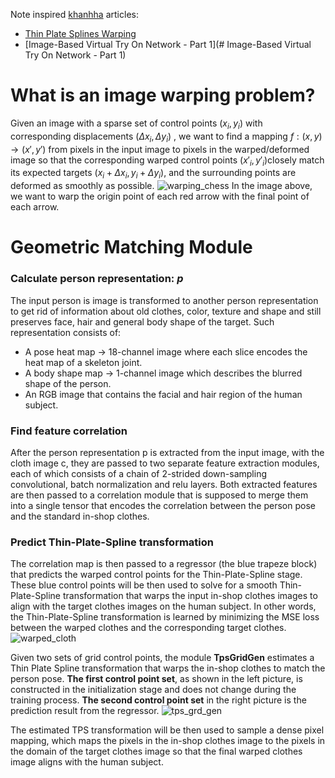 Note inspired [khanhha](https://khanhha.github.io) articles:
- [Thin Plate Splines Warping](https://khanhha.github.io/posts/Thin-Plate-Splines-Warping/)
- [Image-Based Virtual Try On Network - Part 1](# Image-Based Virtual Try On Network - Part 1)



# What is an image warping problem?
Given an image with a sparse set of control points $(x_i,y_i)$ with corresponding displacements $(\Delta x_i,\Delta y_i)$ , we want to find a mapping $f:(x,y)→(x′,y′)$ from pixels in the input image to pixels in the warped/deformed image so that the corresponding warped control points $(x′_i,y′_i)$closely match its expected targets $(x_i+\Delta x_i,y_i + \Delta y_i)$, and the surrounding points are deformed as smoothly as possible.
![warping_chess](https://user-images.githubusercontent.com/51177049/230336535-958a24e0-1d12-4def-b830-1ca8ecdd54c7.png)
In the image above, we want to warp the origin point of each red arrow with the final point of each arrow.



# Geometric Matching Module

### Calculate person representation: $p$
The input person is image is transformed to another person representation to get rid of information about old clothes, color, texture and shape and still preserves face, hair and general body shape of the target.
Such representation consists of:
- A pose heat map → 18-channel image where each slice encodes the heat map of a skeleton joint.
- A body shape map → 1-channel image which describes the blurred shape of the person.
- An RGB image that contains the facial and hair region of the human subject.


### Find feature correlation
After the person representation p is extracted from the input image, with the cloth image c, they are passed to two separate feature extraction modules, each of which consists of a chain of 2-strided down-sampling convolutional, batch normalization and relu layers.
Both extracted features are then passed to a correlation module that is supposed to merge them into a single tensor that encodes the correlation between the person pose and the standard in-shop clothes.


### Predict Thin-Plate-Spline transformation
The correlation map is then passed to a regressor (the blue trapeze block) that predicts the warped control points for the Thin-Plate-Spline stage.
These blue control points will be then used to solve for a smooth Thin-Plate-Spline transformation that warps the input in-shop clothes images to align with the target clothes images on the human subject.
In other words, the Thin-Plate-Spline transformation is learned by minimizing the MSE loss between the warped clothes and the corresponding target clothes.
![warped_cloth](https://user-images.githubusercontent.com/51177049/230336605-2da8df1f-5545-41f1-9170-5e70753b2307.png)

Given two sets of grid control points, the module **TpsGridGen** estimates a Thin Plate Spline transformation that warps the in-shop clothes to match the person pose.
**The first control point set**, as shown in the left picture, is constructed in the initialization stage and does not change during the training process. **The second control point set** in the right picture is the prediction result from the regressor.
![tps_grd_gen](https://user-images.githubusercontent.com/51177049/230336683-24069613-202c-4784-a2e6-6b660ed067ce.png)

The estimated TPS transformation will be then used to sample a dense pixel mapping, which maps the pixels in the in-shop clothes image to the pixels in the domain of the target clothes image so that the final warped clothes image aligns with the human subject.
